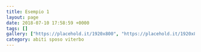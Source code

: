 ```yaml
---
title: Esempio 1
layout: page
date: 2018-07-10 17:58:59 +0000
tags: []
gallery: ["https://placehold.it/1920x800", "https://placehold.it/1920x800"]
category: abiti sposo viterbo
---
```

